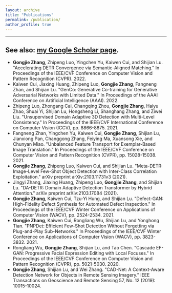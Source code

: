 ```yaml
---
layout: archive
title: "Publications"
permalink: /publication/
author_profile: true
---
```


------
See also: [my Google Scholar page](https://scholar.google.com/citations?user=sRBTPp4AAAAJ&hl=en).
------

* **Gongjie Zhang**, Zhipeng Luo, Yingchen Yu, Kaiwen Cui, and Shijian Lu. "Accelerating DETR Convergence via Semantic-Aligned Matching." In Proceedings of the IEEE/CVF Conference on Computer Vision and Pattern Recognition (CVPR). 2022.
* Kaiwen Cui, Jiaxing Huang, Zhipeng Luo, **Gongjie Zhang**, Fangneng Zhan, and Shijian Lu. "GenCo: Generative Co-training for Generative Adversarial Networks with Limited Data." In Proceedings of the AAAI Conference on Artificial Intelligence (AAAI). 2022.
* Zhipeng Luo, Zhongang Cai, Changqing Zhou, **Gongjie Zhang**, Haiyu Zhao, Shuai Yi, Shijian Lu, Hongsheng Li, Shanghang Zhang, and Ziwei Liu. "Unsupervised Domain Adaptive 3D Detection with Multi-Level Consistency." In Proceedings of the IEEE/CVF International Conference on Computer Vision (ICCV), pp. 8866-8875. 2021.
* Fangneng Zhan, Yingchen Yu, Kaiwen Cui, **Gongjie Zhang**, Shijian Lu, Jianxiong Pan, Changgong Zhang, Feiying Ma, Xuansong Xie, and Chunyan Miao. "Unbalanced Feature Transport for Exemplar-Based Image Translation." In Proceedings of the IEEE/CVF Conference on Computer Vision and Pattern Recognition (CVPR), pp. 15028-15038. 2021.
* **Gongjie Zhang**, Zhipeng Luo, Kaiwen Cui, and Shijian Lu. "Meta-DETR: Image-Level Few-Shot Object Detection with Inter-Class Correlation Exploitation." arXiv preprint arXiv:2103.11731v3 (2021).
* Jingyi Zhang, Jiaxing Huang, Zhipeng Luo, **Gongjie Zhang**, and Shijian Lu. "DA-DETR: Domain Adaptive Detection Transformer by Hybrid Attention." arXiv preprint arXiv:2103.17084 (2021).
* **Gongjie Zhang**, Kaiwen Cui, Tzu-Yi Hung, and Shijian Lu. "Defect-GAN: High-Fidelity Defect Synthesis for Automated Defect Inspection." In Proceedings of the IEEE/CVF Winter Conference on Applications of Computer Vision (WACV), pp. 2524-2534. 2021.
* **Gongjie Zhang**, Kaiwen Cui, Rongliang Wu, Shijian Lu, and Yonghong Tian. "PNPDet: Efficient Few-Shot Detection Without Forgetting via Plug-and-Play Sub-Networks." In Proceedings of the IEEE/CVF Winter Conference on Applications of Computer Vision (WACV), pp. 3823-3832. 2021.
* Rongliang Wu, **Gongjie Zhang**, Shijian Lu, and Tao Chen. "Cascade EF-GAN: Progressive Facial Expression Editing with Local Focuses." In Proceedings of the IEEE/CVF Conference on Computer Vision and Pattern Recognition (CVPR), pp. 5021-5030. 2020.
* **Gongjie Zhang**, Shijian Lu, and Wei Zhang. "CAD-Net: A Context-Aware Detection Network for Objects in Remote Sensing Imagery." IEEE Transactions on Geoscience and Remote Sensing 57, No. 12 (2019): 10015-10024.



